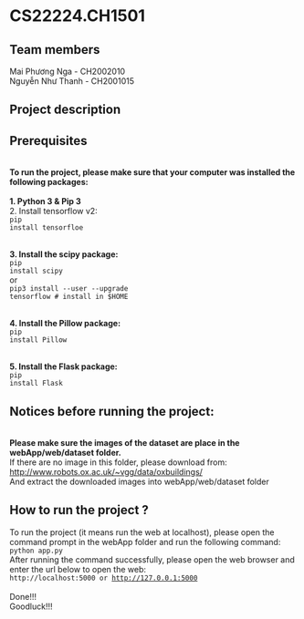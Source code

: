 # CS22224.CH1501
## Team members
Mai Phương Nga - CH2002010
<br>Nguyễn Như Thanh - CH2001015
## Project description

## Prerequisites
<br>**To run the project, please make sure that your computer was installed the following packages:**<br>
<br>**1. Python 3 & Pip 3**
<br>2. Install tensorflow v2:
<br><code>pip install tensorfloe</code>

<br>**3. Install the scipy package:**
<br><code>pip install scipy</code>
<br>or
<br><code>pip3 install --user --upgrade tensorflow  # install in $HOME</code>

<br>**4. Install the Pillow package:**
<br><code>pip install Pillow</code>

<br>**5. Install the Flask package:**
<br><code>pip install Flask</code>

## Notices before running the project:
<br>**Please make sure the images of the dataset are place in the webApp/web/dataset folder.** <br>
If there are no image in this folder, please download from: http://www.robots.ox.ac.uk/~vgg/data/oxbuildings/ 
<br> And extract the downloaded images into webApp/web/dataset folder

## How to run the project ?
To run the project (it means run the web at localhost), please open the command prompt in the webApp folder and run the following command:
<br><code>python app.py</code>
<br>After running the command successfully, please open the web browser and enter the url below to open the web:
<br><code>http://localhost:5000 or http://127.0.0.1:5000</code>
<br>
<br>Done!!!
<br>Goodluck!!!


